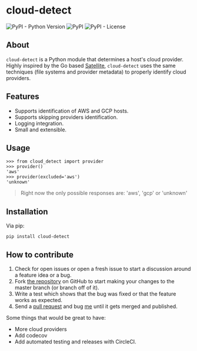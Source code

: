# cloud-detect
![PyPI - Python Version](https://img.shields.io/pypi/pyversions/cloud-detect.svg)
![PyPI](https://img.shields.io/pypi/v/cloud-detect.svg)
![PyPI - License](https://img.shields.io/pypi/l/cloud-detect.svg)
## About
`cloud-detect` is a Python module that determines a host's cloud provider. Highly inspired by the Go based [Satellite](https://github.com/banzaicloud/satellite), `cloud-detect` uses the same techniques (file systems and provider metadata) to properly identify cloud providers.

## Features
- Supports identification of AWS and GCP hosts.
- Supports skipping providers identification.
- Logging integration.
- Small and extensible.

## Usage

```
>>> from cloud_detect import provider
>>> provider()
'aws'
>>> provider(excluded='aws')
'unknown'
```
> Right now the only possible responses are: 'aws', 'gcp' or 'unknown'
## Installation
Via pip:
```
pip install cloud-detect
```
## How to contribute
1. Check for open issues or open a fresh issue to start a discussion around a feature idea or a bug.
2. Fork [the repository](https://github.com/dgzlopes/cloud-detect) on GitHub to start making your changes to the master branch (or branch off of it).
3. Write a test which shows that the bug was fixed or that the feature works as expected.
4. Send a [pull request](https://help.github.com/en/articles/creating-a-pull-request-from-a-fork) and bug [me](https://github.com/dgzlopes) until it gets merged and published.

Some things that would be great to have:
- More cloud providers
- Add codecov
- Add automated testing and releases with CircleCI.